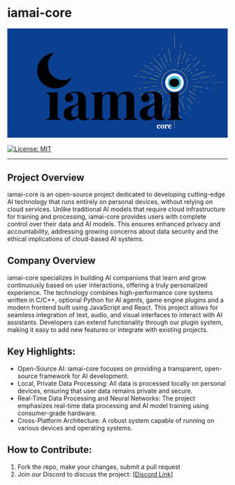 # iamai-core
<img width="600" alt="iamai_logo_2" src="iamai-core-logo-bkg-908x451.png" />

[![License: MIT](https://img.shields.io/badge/license-MIT-blue.svg)](https://opensource.org/licenses/MIT)

----

## Project Overview

iamai-core is an open-source project dedicated to developing cutting-edge AI technology that runs entirely on personal devices, without relying on cloud services. Unlike traditional AI models that require cloud infrastructure for training and processing, iamai-core provides users with complete control over their data and AI models. This ensures enhanced privacy and accountability, addressing growing concerns about data security and the ethical implications of cloud-based AI systems.

## Company Overview

iamai-core specializes in building AI companions that learn and grow continuously based on user interactions, offering a truly personalized experience. The technology combines high-performance core systems written in C/C++, optional Python for AI agents, game engine plugins and a modern frontend built using JavaScript and React. This project allows for seamless integration of text, audio, and visual interfaces to interact with AI assistants. Developers can extend functionality through our plugin system, making it easy to add new features or integrate with existing projects.

## Key Highlights:
- Open-Source AI: iamai-core focuses on providing a transparent, open-source framework for AI development.
- Local, Private Data Processing: All data is processed locally on personal devices, ensuring that user data remains private and secure.
- Real-Time Data Processing and Neural Networks: The project emphasizes real-time data processing and AI model training using consumer-grade hardware.
- Cross-Platform Architecture: A robust system capable of running on various devices and operating systems.

## How to Contribute:
1. Fork the repo, make your changes, submit a pull request
2. Join our Discord to discuss the project: [[Discord Link](https://discord.gg/6TdQR7Ht3U)]

